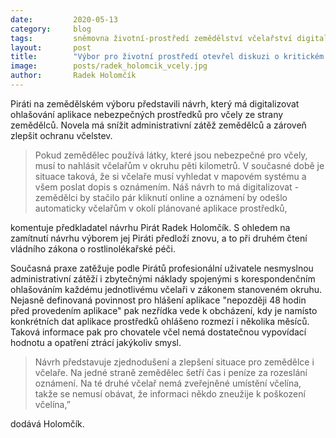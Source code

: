 ```yaml
---
date:         2020-05-13
category:     blog
tags:         sněmovna životní-prostředí zemědělství včelařství digitalizace Radek-Holomčík
layout:       post
title:        "Výbor pro životní prostředí otevřel diskuzi o kritickém stavu sucha a zálohování PET lahví"
image:        posts/radek_holomcik_vcely.jpg
author:       Radek Holomčík
---  
```


Piráti na zemědělském výboru představili návrh, který má digitalizovat ohlašování aplikace nebezpečných prostředků pro včely ze strany zemědělců. Novela má snížit administrativní zátěž zemědělců a zároveň zlepšit ochranu včelstev.

>Pokud zemědělec používá látky, které jsou nebezpečné pro včely, musí to nahlásit včelařům v okruhu pěti kilometrů. 
> V současné době je situace taková, že si včelaře musí vyhledat v mapovém systému a všem poslat dopis s oznámením. 
> Náš návrh to má digitalizovat - zemědělci by stačilo pár kliknutí online a oznámení by odešlo automaticky včelařům v okolí plánované aplikace prostředků,

komentuje předkladatel návrhu Pirát Radek Holomčík. S ohledem na zamítnutí návrhu výborem jej Piráti předloží znovu, a to při druhém čtení vládního zákona o rostlinolékařské péči.

Současná praxe zatěžuje podle Pirátů profesionální uživatele nesmyslnou administrativní zátěží i zbytečnými náklady spojenými s korespondenčním ohlašováním každému jednotlivému včelaři v zákonem stanoveném okruhu. Nejasně definovaná povinnost pro hlášení aplikace "nepozději 48 hodin před provedením aplikace" pak nezřídka vede k obcházení, kdy je namísto konkrétních dat aplikace prostředků ohlášeno rozmezí i několika měsíců. Taková informace pak pro chovatele včel nemá dostatečnou vypovídací hodnotu a opatření ztrácí jakýkoliv smysl.

>Návrh představuje zjednodušení a zlepšení situace pro zemědělce i včelaře. 
>Na jedné straně zemědělec šetří čas i peníze za rozeslání oznámení. Na té druhé včelař nemá zveřejněné umístění včelína, takže se nemusí obávat, že informaci někdo zneužije k poškození včelína,” 

dodává Holomčík.
